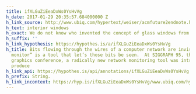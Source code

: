 ```yaml
---
title: ifXLGuZiEeaDxWs0YsHvVg
h_date: 2017-01-29 20:35:57.684000000 Z
h_link_source: http://www.ubiq.com/hypertext/weiser/acmfuture2endnote.htm
h_text: interior windows
h_exact: We do not know who invented the concept of glass windows from
h_suffix: ''
h_link_hypothesis: https://hypothes.is/a/ifXLGuZiEeaDxWs0YsHvVg
h_title: Bits flowing through the wires of a computer network are invisible; a “network
  monitor” is a tool that let’s those bits be seen.  At SIGGRAPH 95, the largest computer
  graphics conference, a radically new network monitoring tool was introduced.  It
  produce
h_link_api: https://hypothes.is/api/annotations/ifXLGuZiEeaDxWs0YsHvVg
h_prefix: String.
h_link_incontext: https://hyp.is/ifXLGuZiEeaDxWs0YsHvVg/www.ubiq.com/hypertext/weiser/acmfuture2endnote.htm
---
```


